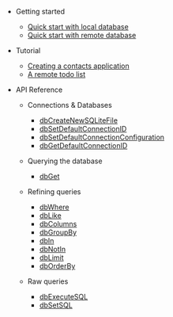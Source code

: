 - Getting started

  - [Quick start with local database](quickstart.md)
  - [Quick start with remote database](quickstart_remote.md)

- Tutorial

  - [Creating a contacts application](tutorial.md)
  - [A remote todo list](tutorialRemote.md)

- API Reference

  - Connections & Databases
    
    - [dbCreateNewSQLiteFile](api/dbCreateNewSQLiteFile.md)
    - [dbSetDefaultConnectionID](api/dbSetDefaultConnectionID.md)
    - [dbSetDefaultConnectionConfiguration](api/dbSetDefaultConnectionConfiguration.md)
    - [dbGetDefaultConnectionID](api/dbGetDefaultConnectionID.md)

  - Querying the database

    - [dbGet](api/dbGet.md)

  - Refining queries

    - [dbWhere](api/dbWhere.md)
    - [dbLike](api/dbLike.md)
    - [dbColumns](api/dbColumns.md)
    - [dbGroupBy](api/dbGroupBy.md)
    - [dbIn](api/dbIn.md)
    - [dbNotIn](api/dbNotIn.md)
    - [dbLimit](api/dbLimit.md)
    - [dbOrderBy](api/dbOrderBy.md)

  - Raw queries

    - [dbExecuteSQL](api/dbExecuteSQL.md)
    - [dbSetSQL](api/dbSetSQL.md)
 

